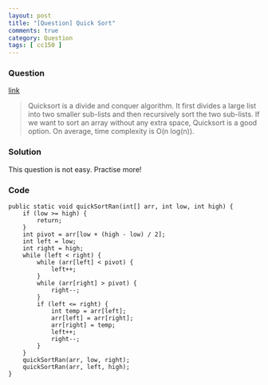 ```yaml
---
layout: post
title: "[Question] Quick Sort"
comments: true
category: Question
tags: [ cc150 ]
---
```


### Question 

[link](http://www.programcreek.com/2012/11/quicksort-array-in-java/)

> Quicksort is a divide and conquer algorithm. It first divides a large list into two smaller sub-lists and then recursively sort the two sub-lists. If we want to sort an array without any extra space, Quicksort is a good option. On average, time complexity is O(n log(n)).

### Solution

This question is not easy. Practise more! 

### Code

	public static void quickSortRan(int[] arr, int low, int high) {
		if (low >= high) {
			return;
		}
		int pivot = arr[low + (high - low) / 2];
		int left = low;
		int right = high;
		while (left < right) {
			while (arr[left] < pivot) {
				left++;
			}
			while (arr[right] > pivot) {
				right--;
			}
			if (left <= right) {
				int temp = arr[left];
				arr[left] = arr[right];
				arr[right] = temp;
				left++;
				right--;
			}
		}
		quickSortRan(arr, low, right);
		quickSortRan(arr, left, high);
	}

